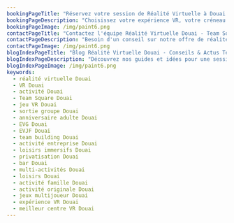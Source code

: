 ```yaml
---
bookingPageTitle: "Réservez votre session de Réalité Virtuelle à Douai - Team Square"
bookingPageDescription: "Choisissez votre expérience VR, votre créneau et vivez une aventure immersive à Douai. Encadrement pro et ambiance 100% fun chez Team Square."
bookingPageImage: /img/paint6.png
contactPageTitle: "Contactez l'équipe Réalité Virtuelle Douai - Team Square"
contactPageDescription: "Besoin d'un conseil sur notre offre de réalité virtuelle à Douai ? Nous vous aidons à créer l'événement parfait : amis, familles, EVG, entreprises."
contactPageImage: /img/paint6.png
blogIndexPageTitle: "Blog Réalité Virtuelle Douai - Conseils & Actus Team Square"
blogIndexPageDescription: "Découvrez nos guides et idées pour une session de VR réussie à Douai : préparation, choix des jeux, inspirations d'événements."
blogIndexPageImage: /img/paint6.png
keywords:
  - réalité virtuelle Douai
  - VR Douai
  - activité Douai
  - Team Square Douai
  - jeu VR Douai
  - sortie groupe Douai
  - anniversaire adulte Douai
  - EVG Douai
  - EVJF Douai
  - team building Douai
  - activité entreprise Douai
  - loisirs immersifs Douai
  - privatisation Douai
  - bar Douai
  - multi-activités Douai
  - loisirs Douai
  - activité famille Douai
  - activité originale Douai
  - jeux multijoueur Douai
  - expérience VR Douai
  - meilleur centre VR Douai
---
```

